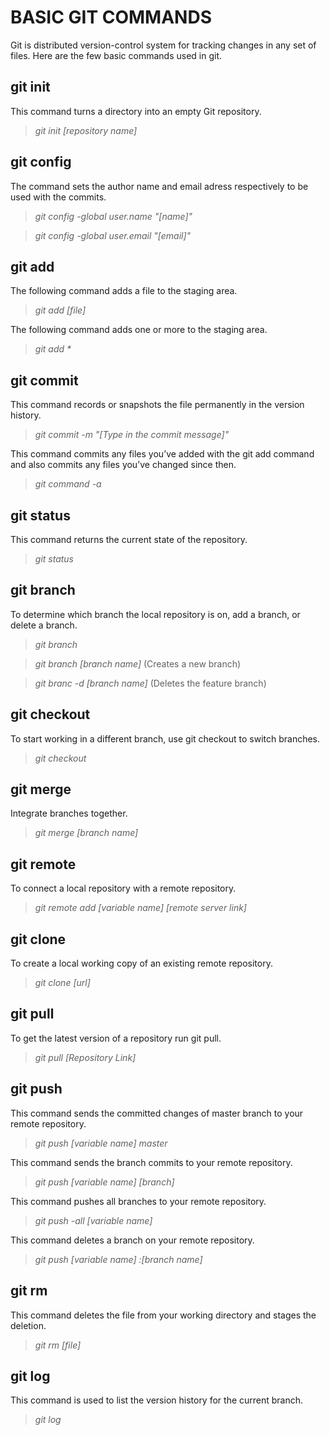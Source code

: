 # **BASIC GIT COMMANDS**
Git is distributed version-control system for tracking changes in any set of files.
Here are the few basic commands used in git.



## **git init**

This command turns a directory into an empty Git repository. 


> *git init [repository name]*

## **git config**

The command sets the author name and email adress respectively to be used with the commits.



> *git config -global user.name "[name]"*

>*git config -global user.email "[email]"*

## **git add**

The following command adds a file to the staging area.


> *git add [file]*

The following command adds one or more to the staging area.

> *git add \**
## **git commit**

This command records or snapshots the file permanently in the version history.
> *git commit -m "[Type in the commit message]"*

This command commits any files you’ve added with the git add command and also commits any files you’ve changed since then.
>*git command -a*
## **git status**

This command returns the current state of the repository.
>*git status*
## **git branch**

To determine which branch the local repository is on, add a branch, or delete a branch.
>*git branch*

>*git branch [branch name]*     (Creates a new branch)

>*git branc -d [branch name]*    (Deletes the feature branch)
## **git checkout**

To start working in a different branch, use git checkout to switch branches.
>*git checkout*
## **git merge**

Integrate branches together.

>*git merge [branch name]*
## **git remote**

To connect a local repository with a remote repository.
>*git remote add [variable name] [remote server link]*
## **git clone**

To create a local working copy of an existing remote repository.
>*git clone [url]*
## **git pull**

To get the latest version of a repository run git pull. 

>*git pull [Repository Link]*
## **git push**

This command sends the committed changes of master branch to your remote repository.
>*git push [variable name] master*

This command sends the branch commits to your remote repository.

>*git push [variable name] [branch]*

This command pushes all branches to your remote repository.
>*git push -all [variable name]*

This command deletes a branch on your remote repository.
>*git push [variable name] :[branch name]*
## **git rm**

This command deletes the file from your working directory and stages the deletion.
>*git rm [file]*

## **git log**

This command is used to list the version history for the current branch.
>*git log*

























